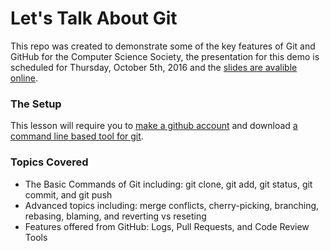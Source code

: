 # Let's Talk About Git
This repo was created to demonstrate some of the key features of Git and GitHub for the Computer Science Society, the presentation for this demo is scheduled for Thursday, October 5th, 2016 and the [slides are avalible online](https://docs.google.com/presentation/d/1ppXfqSsMa_jsanrtT5rbOIcAdZDufwXHrUoAeA3hv-I/edit?usp=sharing).
### The Setup
This lesson will require you to [make a github account](https://github.com/join) and download [a command line based tool for git](https://help.github.com/articles/set-up-git/). 
### Topics Covered
- The Basic Commands of Git including: git clone, git add, git status, git commit, and git push
- Advanced topics including: merge conflicts, cherry-picking, branching, rebasing, blaming, and reverting vs reseting
- Features offered from GitHub: Logs, Pull Requests, and Code Review Tools
